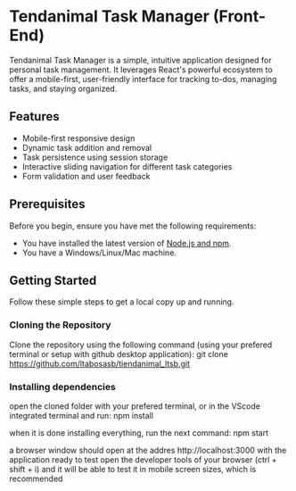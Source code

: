# Tendanimal Task Manager (Front-End)

Tendanimal Task Manager is a simple, intuitive application designed for personal task management. It leverages React's powerful ecosystem to offer a mobile-first, user-friendly interface for tracking to-dos, managing tasks, and staying organized.

## Features

- Mobile-first responsive design
- Dynamic task addition and removal
- Task persistence using session storage
- Interactive sliding navigation for different task categories
- Form validation and user feedback

## Prerequisites

Before you begin, ensure you have met the following requirements:
- You have installed the latest version of [Node.js and npm](https://nodejs.org/).
- You have a Windows/Linux/Mac machine.

## Getting Started

Follow these simple steps to get a local copy up and running.

### Cloning the Repository

Clone the repository using the following command (using your prefered terminal or setup with github desktop application):
    git clone https://github.com/ltabosasb/tiendanimal_ltsb.git

### Installing dependencies
open the cloned folder with your prefered terminal, or in the VScode integrated terminal and run:
    npm install

when it is done installing everything, run the next command:
    npm start


a browser window should open at the addres http://localhost:3000 with the application ready to test
open the developer tools of your browser (ctrl + shift + i) and it will be able to test it in mobile screen sizes, which is recommended
